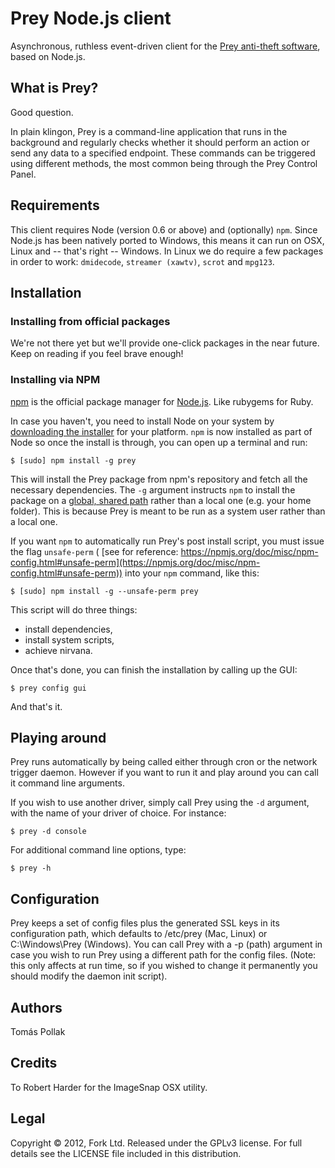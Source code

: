 # Prey Node.js client

Asynchronous, ruthless event-driven client for the [Prey anti-theft software](http://preyproject.com), based on Node.js.

## What is Prey?

Good question.

In plain klingon, Prey is a command-line application that runs in the background and regularly checks whether it should perform an action or send any data to a specified endpoint. These commands can be triggered using different methods,
the most common being through the Prey Control Panel.

## Requirements

This client requires Node (version 0.6 or above) and (optionally) `npm`. Since Node.js has been natively ported to Windows,
this means it can run on OSX, Linux and -- that's right -- Windows. In Linux we do require a few packages in order to
work: `dmidecode`, `streamer (xawtv)`, `scrot` and `mpg123`.

## Installation

### Installing from official packages

We're not there yet but we'll provide one-click packages in the near future. Keep on reading if you feel brave enough!

### Installing via NPM

[npm](http://npmjs.org) is the official package manager for [Node.js](http://nodejs.org). Like rubygems for Ruby.

In case you haven't, you need to install Node on your system by [downloading the installer](http://nodejs.org/dist/latest/)
for your platform. `npm` is now installed as part of Node so once the install is through, you can open up a terminal and
run:

    $ [sudo] npm install -g prey

This will install the Prey package from npm's repository and fetch all the necessary dependencies. The `-g` argument
instructs `npm` to install the package on a [global, shared path](http://blog.nodejs.org/2011/03/23/npm-1-0-global-vs-local-installation/) 
rather than a local one (e.g. your home folder). This is because Prey is meant to be run as a system user rather than a 
local one. 

If you want `npm` to automatically run Prey's post install script, you must issue the flag `unsafe-perm` ( [see for reference: https://npmjs.org/doc/misc/npm-config.html#unsafe-perm](https://npmjs.org/doc/misc/npm-config.html#unsafe-perm)) into your `npm` command, like this:

    $ [sudo] npm install -g --unsafe-perm prey
    
This script will do three things:

  - install dependencies,
  - install system scripts, 
  - achieve nirvana.

Once that's done, you can finish the installation by calling up the GUI:

    $ prey config gui

And that's it. 

## Playing around

Prey runs automatically by being called either through cron or the network trigger daemon. However if you want to run it
and play around you can call it command line arguments.

If you wish to use another driver, simply call Prey using the `-d` argument, with the name of your driver of choice.
For instance:

    $ prey -d console

For additional command line options, type:

    $ prey -h

## Configuration

Prey keeps a set of config files plus the generated SSL keys in its configuration path, which defaults to /etc/prey 
(Mac, Linux) or C:\Windows\Prey (Windows). You can call Prey with a -p (path) argument in case you wish to run Prey using
a different path for the config files. (Note: this only affects at run time, so if you wished to change it permanently
you should modify the daemon init script).

## Authors

Tomás Pollak

## Credits

To Robert Harder for the ImageSnap OSX utility.

## Legal

Copyright © 2012, Fork Ltd.
Released under the GPLv3 license.
For full details see the LICENSE file included in this distribution.
